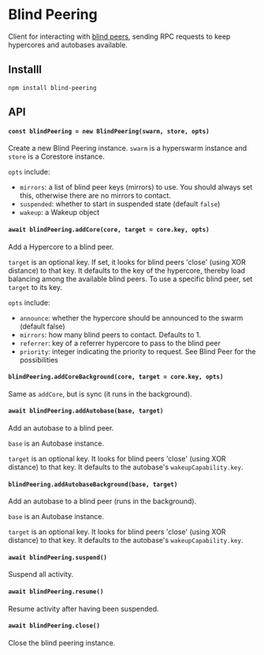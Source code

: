 # Blind Peering

Client for interacting with [blind peers](https://github.com/holepunchto/blind-peer), sending RPC requests to keep hypercores and autobases available.

## Installl

```
npm install blind-peering
```

## API

#### `const blindPeering = new BlindPeering(swarm, store, opts)`

Create a new Blind Peering instance. `swarm` is a hyperswarm instance and `store` is a Corestore instance.

`opts` include:
- `mirrors`: a list of blind peer keys (mirrors) to use. You should always set this, otherwise there are no mirrors to contact.
- `suspended`: whether to start in suspended state (default `false`)
- `wakeup`: a Wakeup object

#### `await blindPeering.addCore(core, target = core.key, opts)`

Add a Hypercore to a blind peer.

`target` is an optional key. If set, it looks for blind peers 'close' (using XOR distance) to that key. It defaults to the key of the hypercore, thereby load balancing among the available blind peers. To use a specific blind peer, set `target` to its key.

`opts` include:
- `announce`: whether the hypercore should be announced to the swarm (default false)
- `mirrors`: how many blind peers to contact. Defaults to 1.
- `referrer`: key of a referrer hypercore to pass to the blind peer
- `priority`: integer indicating the priority to request. See Blind Peer for the possibilities

#### `blindPeering.addCoreBackground(core, target = core.key, opts)`

Same as `addCore`, but is sync (it runs in the background).

#### `await blindPeering.addAutobase(base, target)`

Add an autobase to a blind peer.

`base` is an Autobase instance.

`target` is an optional key. It looks for blind peers 'close' (using XOR distance) to that key. It defaults to the autobase's `wakeupCapability.key`.

#### `blindPeering.addAutobaseBackground(base, target)`

Add an autobase to a blind peer (runs in the background).

`base` is an Autobase instance.

`target` is an optional key. It looks for blind peers 'close' (using XOR distance) to that key. It defaults to the autobase's `wakeupCapability.key`.

#### `await blindPeering.suspend()`

Suspend all activity.

#### `await blindPeering.resume()`

Resume activity after having been suspended.

#### `await blindPeering.close()`

Close the blind peering instance.
